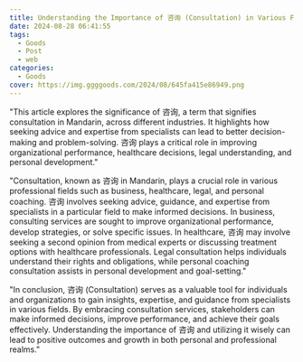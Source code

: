 ```yaml
---
title: Understanding the Importance of 咨询 (Consultation) in Various Fields
date: 2024-08-28 06:41:55
tags:
  - Goods
  - Post
  - web
categories:
  - Goods
cover: https://img.ggggoods.com/2024/08/645fa415e86949.png
---
```


"This article explores the significance of 咨询, a term that signifies consultation in Mandarin, across different industries. It highlights how seeking advice and expertise from specialists can lead to better decision-making and problem-solving. 咨询 plays a critical role in improving organizational performance, healthcare decisions, legal understanding, and personal development."

"Consultation, known as 咨询 in Mandarin, plays a crucial role in various professional fields such as business, healthcare, legal, and personal coaching. 咨询 involves seeking advice, guidance, and expertise from specialists in a particular field to make informed decisions. In business, consulting services are sought to improve organizational performance, develop strategies, or solve specific issues. In healthcare, 咨询 may involve seeking a second opinion from medical experts or discussing treatment options with healthcare professionals. Legal consultation helps individuals understand their rights and obligations, while personal coaching consultation assists in personal development and goal-setting."

"In conclusion, 咨询 (Consultation) serves as a valuable tool for individuals and organizations to gain insights, expertise, and guidance from specialists in various fields. By embracing consultation services, stakeholders can make informed decisions, improve performance, and achieve their goals effectively. Understanding the importance of 咨询 and utilizing it wisely can lead to positive outcomes and growth in both personal and professional realms."
